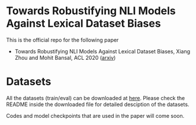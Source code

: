 # Towards Robustifying NLI Models Against Lexical Dataset Biases

This is the official repo for the following paper

* Towards Robustifying NLI Models Against Lexical Dataset Biases, Xiang Zhou and Mohit Bansal, ACL 2020 ([arxiv](https://arxiv.org/))

# Datasets

All the datasets (train/eval) can be downloaded at [here](https://drive.google.com/file/d/1-fegPnPjL3sD6JVY7Aw158RsKDODjEwj/view?usp=sharing). Please check the README inside the downloaded file for detailed desciption of the datasets.


Codes and model checkpoints that are used in the paper will come soon.
